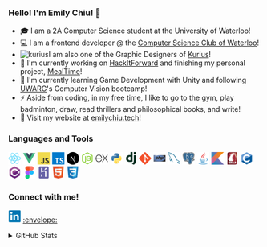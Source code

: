 ### Hello! I'm Emily Chiu! 👋

- :mortar_board: I am a 2A Computer Science student at the University of Waterloo!
- 💻 I am a frontend developer @ the [Computer Science Club of Waterloo](https://csclub.uwaterloo.ca/)!
- <img src="https://avatars.githubusercontent.com/u/55967493?s=200&v=4" alt="kurius" width="25" height="25"/>I am also one of the Graphic Designers of <a href="https://kurius.ca">Kurius</a>!
- 🔭 I'm currently working on <a href="https://hackitforward.com">HackItForward</a> and finishing my personal project, [MealTime](https://github.com/Miniapple8888/MealTime)!
- 🌱 I'm currently learning Game Development with Unity and following [UWARG](https://uwarg.com)'s Computer Vision bootcamp!
- ⚡ Aside from coding, in my free time, I like to go to the gym, play badminton, draw, read thrillers and philosophical books, and write!
- 🔗 Visit my website at [emilychiu.tech](https://emilychiu.tech)!

### Languages and Tools
<p align="left">
<img src="https://raw.githubusercontent.com/devicons/devicon/master/icons/react/react-original.svg" alt="react" width="25" height="25" />
<img src="https://raw.githubusercontent.com/devicons/devicon/master/icons/vuejs/vuejs-original.svg" alt="vue-js" width="25" height="25" />
<img src="https://raw.githubusercontent.com/devicons/devicon/master/icons/javascript/javascript-original.svg" alt="javascript" width="25" height="25" />
<img src="https://raw.githubusercontent.com/devicons/devicon/master/icons/typescript/typescript-original.svg" alt="typescript" width="25" height="25" />
<img src="https://raw.githubusercontent.com/devicons/devicon/master/icons/nextjs/nextjs-original.svg" alt="nextjs" width="25" height="25" />
<img src="https://raw.githubusercontent.com/devicons/devicon/master/icons/nodejs/nodejs-original.svg" alt="nodejs" width="25" height="25" />
<img src="https://raw.githubusercontent.com/devicons/devicon/master/icons/express/express-original.svg" alt="express" width="25" height="25" />
<img src="https://raw.githubusercontent.com/devicons/devicon/master/icons/python/python-original.svg" alt="python" width="25" height="25" />
<img src="https://raw.githubusercontent.com/devicons/devicon/master/icons/django/django-plain.svg" alt="django" width="25" height="25" />
<img src="https://raw.githubusercontent.com/devicons/devicon/master/icons/git/git-original.svg" alt="react" width="25" height="25" />
<img src="https://raw.githubusercontent.com/devicons/devicon/master/icons/php/php-original.svg" alt="php" width="25" height="25" />
<img src="https://raw.githubusercontent.com/devicons/devicon/master/icons/mysql/mysql-original.svg" alt="mysql" width="25" height="25" />
<img src="https://raw.githubusercontent.com/devicons/devicon/master/icons/postgresql/postgresql-original.svg" alt="postgresql" width="25" height="25" />
<img src="https://raw.githubusercontent.com/devicons/devicon/master/icons/java/java-original.svg" alt="java" width="25" height="25" />
<img src="https://raw.githubusercontent.com/devicons/devicon/master/icons/kotlin/kotlin-original.svg" alt="kotlin" width="25" height="25" />
<img src="https://raw.githubusercontent.com/devicons/devicon/master/icons/rails/rails-original-wordmark.svg" alt="rails" width="25" height="25" />
<img src="https://raw.githubusercontent.com/devicons/devicon/master/icons/c/c-original.svg" alt="c" width="25" height="25" />
<img src="https://raw.githubusercontent.com/devicons/devicon/master/icons/csharp/csharp-original.svg" alt="csharp" width="25" height="25" />
<img src="https://raw.githubusercontent.com/devicons/devicon/master/icons/figma/figma-original.svg" alt="figma" width="25" height="25" />
<img src="https://raw.githubusercontent.com/devicons/devicon/master/icons/heroku/heroku-plain.svg" alt="heroku" width="25" height="25" />
<img src="https://raw.githubusercontent.com/devicons/devicon/master/icons/html5/html5-original.svg" alt="html" width="25" height="25" />
<img src="https://raw.githubusercontent.com/devicons/devicon/master/icons/css3/css3-original.svg" alt="css3" width="25" height="25" />
</p>

### Connect with me!
<p align="left">
  <a href="https://linkedin.com/in/emilychiu"><img src="https://raw.githubusercontent.com/devicons/devicon/master/icons/linkedin/linkedin-original.svg" alt="linkedin" width="25" height="25" /></a>
  <a href="mailto: emily.chiu1@uwaterloo.ca">:envelope:</a>
</p>

<details>
  <summary>GitHub Stats</summary>
  <p align="center">
    <img alt="Miniapple8888's GitHub Stats" src="https://github-readme-stats.vercel.app/api?username=miniapple8888&show_icons=true&hide_border=true" />
  </p>

</details>

<!--
**Miniapple8888/Miniapple8888** is a ✨ _special_ ✨ repository because its `README.md` (this file) appears on your GitHub profile.

Here are some ideas to get you started:

- 🔭 I’m currently working on ...
- 🌱 I’m currently learning ...
- 👯 I’m looking to collaborate on ...
- 🤔 I’m looking for help with ...
- 💬 Ask me about ...
- 📫 How to reach me: ...
- 😄 Pronouns: ...
- ⚡ Fun fact: ...
-->
